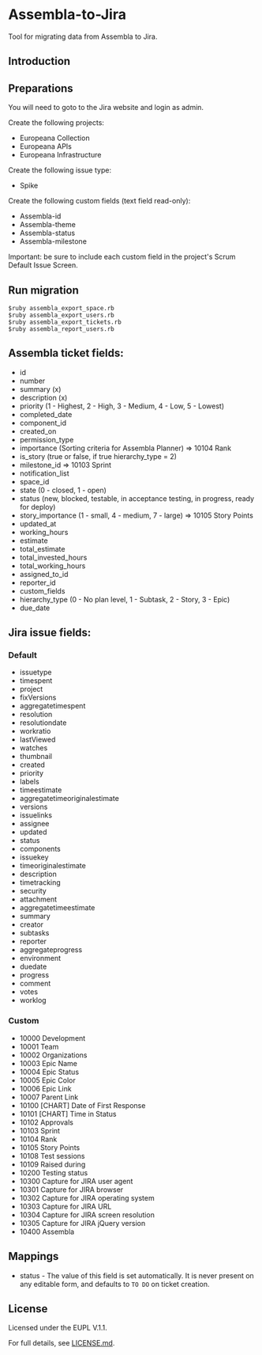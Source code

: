 # Assembla-to-Jira

Tool for migrating data from Assembla to Jira.

## Introduction

## Preparations

You will need to goto to the Jira website and login as admin.

Create the following projects:
* Europeana Collection
* Europeana APIs
* Europeana Infrastructure

Create the following issue type:
* Spike

Create the following custom fields (text field read-only):
* Assembla-id
* Assembla-theme
* Assembla-status
* Assembla-milestone

Important: be sure to include each custom field in the project's Scrum Default Issue Screen.

## Run migration

```
$ruby assembla_export_space.rb
$ruby assembla_export_users.rb
$ruby assembla_export_tickets.rb
$ruby assembla_report_users.rb
```

## Assembla ticket fields:
* id
* number
* summary (x)
* description (x)
* priority (1 - Highest, 2 - High, 3 - Medium, 4 - Low, 5 - Lowest)
* completed_date
* component_id
* created_on
* permission_type
* importance (Sorting criteria for Assembla Planner) => 10104 Rank
* is_story (true or false, if true hierarchy_type = 2)
* milestone_id => 10103 Sprint
* notification_list
* space_id
* state (0 - closed, 1 - open)
* status (new, blocked, testable, in acceptance testing, in progress, ready for deploy)
* story_importance (1 - small, 4 - medium, 7 - large) => 10105 Story Points
* updated_at
* working_hours
* estimate
* total_estimate
* total_invested_hours
* total_working_hours
* assigned_to_id
* reporter_id
* custom_fields
* hierarchy_type (0 - No plan level, 1 - Subtask, 2 - Story, 3 - Epic)
* due_date

## Jira issue fields:

### Default
* issuetype
* timespent
* project
* fixVersions
* aggregatetimespent
* resolution
* resolutiondate
* workratio
* lastViewed
* watches
* thumbnail
* created
* priority
* labels
* timeestimate
* aggregatetimeoriginalestimate
* versions
* issuelinks
* assignee
* updated
* status
* components
* issuekey
* timeoriginalestimate
* description
* timetracking
* security
* attachment
* aggregatetimeestimate
* summary
* creator
* subtasks
* reporter
* aggregateprogress
* environment
* duedate
* progress
* comment
* votes
* worklog

### Custom
* 10000 Development
* 10001 Team
* 10002 Organizations
* 10003 Epic Name
* 10004 Epic Status
* 10005 Epic Color
* 10006 Epic Link
* 10007 Parent Link
* 10100 [CHART] Date of First Response
* 10101 [CHART] Time in Status
* 10102 Approvals
* 10103 Sprint
* 10104 Rank
* 10105 Story Points
* 10108 Test sessions
* 10109 Raised during
* 10200 Testing status
* 10300 Capture for JIRA user agent
* 10301 Capture for JIRA browser
* 10302 Capture for JIRA operating system
* 10303 Capture for JIRA URL
* 10304 Capture for JIRA screen resolution
* 10305 Capture for JIRA jQuery version
* 10400 Assembla

## Mappings

* status - The value of this field is set automatically. It is never present on any editable form, and defaults to `TO DO` on ticket creation.

## License

Licensed under the EUPL V.1.1.

For full details, see [LICENSE.md](LICENSE.md).
